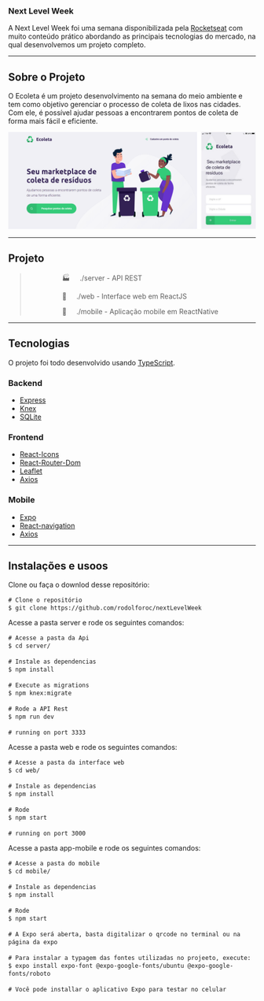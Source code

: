 ### Next Level Week
A Next Level Week foi uma semana disponibilizada pela [Rocketseat](https://rocketseat.com.br/) com muito conteúdo prático abordando as principais tecnologias do mercado, na qual desenvolvemos um projeto completo.

_________

## Sobre o Projeto

O Ecoleta é um projeto desenvolvimento na semana do meio ambiente e tem como objetivo gerenciar o processo de coleta de lixos nas cidades. Com ele, é possível ajudar pessoas a encontrarem pontos de coleta de forma mais fácil e eficiente.

![alt text](https://github.com/rodolforoc/nextLevelWeek/blob/master/web/src/assets/ecoleta.png "Ecoleta")

_________

## Projeto

  ><p style="margin-left:5em">🏭  &nbsp;&nbsp;&nbsp;&nbsp;./server - API REST </p>
  ><p style="margin-left:5em">🔮  &nbsp;&nbsp;&nbsp;&nbsp;./web - Interface web em ReactJS</p>
  ><p style="margin-left:5em">📱 &nbsp;&nbsp;&nbsp;&nbsp;./mobile - Aplicação mobile em ReactNative </p>

_________

## Tecnologias

O projeto foi todo desenvolvido usando [TypeScript](https://www.typescriptlang.org/).

### Backend

- [Express](https://expressjs.com/pt-br/)
- [Knex](http://knexjs.org/)
- [SQLite](https://www.sqlite.org/index.html) 

### Frontend

- [React-Icons](https://react-icons.github.io/react-icons/)
- [React-Router-Dom](https://reacttraining.com/react-router/web/guides/quick-start)
- [Leaflet](https://leafletjs.com/)
- [Axios](https://github.com/axios/axios)

### Mobile

- [Expo](https://docs.expo.io/)
- [React-navigation](https://reactnavigation.org/)
- [Axios](https://github.com/axios/axios)

_________

## Instalações e usoos

Clone ou faça o downlod desse repositório:

```
# Clone o repositório
$ git clone https://github.com/rodolforoc/nextLevelWeek
```

Acesse a pasta server e rode os seguintes comandos:

```
# Acesse a pasta da Api
$ cd server/

# Instale as dependencias
$ npm install

# Execute as migrations
$ npm knex:migrate

# Rode a API Rest
$ npm run dev

# running on port 3333
```

Acesse a pasta web e rode os seguintes comandos:

```
# Acesse a pasta da interface web
$ cd web/

# Instale as dependencias
$ npm install

# Rode 
$ npm start

# running on port 3000
```

Acesse a pasta app-mobile e rode os seguintes comandos:

```
# Acesse a pasta do mobile
$ cd mobile/

# Instale as dependencias
$ npm install

# Rode 
$ npm start

# A Expo será aberta, basta digitalizar o qrcode no terminal ou na página da expo

# Para instalar a typagem das fontes utilizadas no projeeto, execute:
$ expo install expo-font @expo-google-fonts/ubuntu @expo-google-fonts/roboto

# Você pode installar o aplicativo Expo para testar no celular
```

